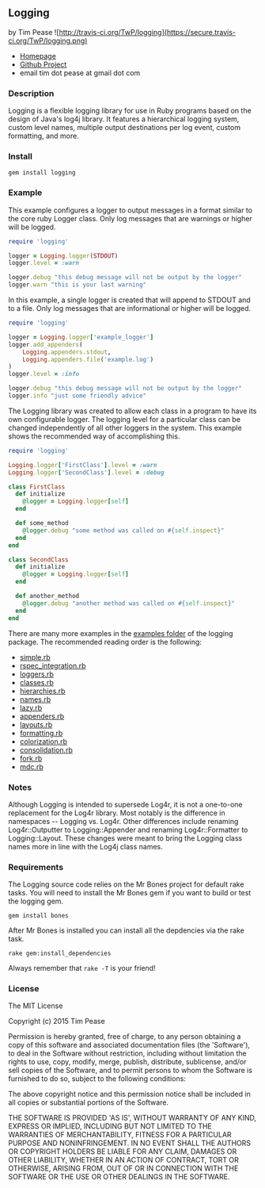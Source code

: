 ## Logging
by Tim Pease ![http://travis-ci.org/TwP/logging](https://secure.travis-ci.org/TwP/logging.png)

* [Homepage](http://rubygems.org/gems/logging)
* [Github Project](https://github.com/TwP/logging)
* email tim dot pease at gmail dot com

### Description

Logging is a flexible logging library for use in Ruby programs based on the
design of Java's log4j library. It features a hierarchical logging system,
custom level names, multiple output destinations per log event, custom
formatting, and more.

### Install

```
gem install logging
```

### Example

This example configures a logger to output messages in a format similar to the
core ruby Logger class. Only log messages that are warnings or higher will be
logged.

```ruby
require 'logging'

logger = Logging.logger(STDOUT)
logger.level = :warn

logger.debug "this debug message will not be output by the logger"
logger.warn "this is your last warning"
```

In this example, a single logger is created that will append to STDOUT and to a
file. Only log messages that are informational or higher will be logged.

```ruby
require 'logging'

logger = Logging.logger['example_logger']
logger.add_appenders(
    Logging.appenders.stdout,
    Logging.appenders.file('example.log')
)
logger.level = :info

logger.debug "this debug message will not be output by the logger"
logger.info "just some friendly advice"
```

The Logging library was created to allow each class in a program to have its
own configurable logger. The logging level for a particular class can be
changed independently of all other loggers in the system. This example shows
the recommended way of accomplishing this.

```ruby
require 'logging'

Logging.logger['FirstClass'].level = :warn
Logging.logger['SecondClass'].level = :debug

class FirstClass
  def initialize
    @logger = Logging.logger[self]
  end

  def some_method
    @logger.debug "some method was called on #{self.inspect}"
  end
end

class SecondClass
  def initialize
    @logger = Logging.logger[self]
  end

  def another_method
    @logger.debug "another method was called on #{self.inspect}"
  end
end
```

There are many more examples in the [examples folder](https://github.com/TwP/logging/tree/master/examples)
of the logging package. The recommended reading order is the following:

* [simple.rb](https://github.com/TwP/logging/blob/master/examples/simple.rb)
* [rspec_integration.rb](https://github.com/TwP/logging/blob/master/examples/rspec_integration.rb)
* [loggers.rb](https://github.com/TwP/logging/blob/master/examples/loggers.rb)
* [classes.rb](https://github.com/TwP/logging/blob/master/examples/classes.rb)
* [hierarchies.rb](https://github.com/TwP/logging/blob/master/examples/hierarchies.rb)
* [names.rb](https://github.com/TwP/logging/blob/master/examples/names.rb)
* [lazy.rb](https://github.com/TwP/logging/blob/master/examples/lazy.rb)
* [appenders.rb](https://github.com/TwP/logging/blob/master/examples/appenders.rb)
* [layouts.rb](https://github.com/TwP/logging/blob/master/examples/layouts.rb)
* [formatting.rb](https://github.com/TwP/logging/blob/master/examples/formatting.rb)
* [colorization.rb](https://github.com/TwP/logging/blob/master/examples/colorization.rb)
* [consolidation.rb](https://github.com/TwP/logging/blob/master/examples/consolidation.rb)
* [fork.rb](https://github.com/TwP/logging/blob/master/examples/fork.rb)
* [mdc.rb](https://github.com/TwP/logging/blob/master/examples/mdc.rb)

### Notes

Although Logging is intended to supersede Log4r, it is not a one-to-one
replacement for the Log4r library. Most notably is the difference in namespaces
-- Logging vs. Log4r. Other differences include renaming Log4r::Outputter to
Logging::Appender and renaming Log4r::Formatter to Logging::Layout. These
changes were meant to bring the Logging class names more in line with the Log4j
class names.

### Requirements

The Logging source code relies on the Mr Bones project for default rake tasks.
You will need to install the Mr Bones gem if you want to build or test the
logging gem.

```
gem install bones
```

After Mr Bones is installed you can install all the depdencies via the rake
task.

```
rake gem:install_dependencies
```

Always remember that `rake -T` is your friend!

### License

The MIT License

Copyright (c) 2015 Tim Pease

Permission is hereby granted, free of charge, to any person obtaining
a copy of this software and associated documentation files (the
'Software'), to deal in the Software without restriction, including
without limitation the rights to use, copy, modify, merge, publish,
distribute, sublicense, and/or sell copies of the Software, and to
permit persons to whom the Software is furnished to do so, subject to
the following conditions:

The above copyright notice and this permission notice shall be
included in all copies or substantial portions of the Software.

THE SOFTWARE IS PROVIDED 'AS IS', WITHOUT WARRANTY OF ANY KIND,
EXPRESS OR IMPLIED, INCLUDING BUT NOT LIMITED TO THE WARRANTIES OF
MERCHANTABILITY, FITNESS FOR A PARTICULAR PURPOSE AND NONINFRINGEMENT.
IN NO EVENT SHALL THE AUTHORS OR COPYRIGHT HOLDERS BE LIABLE FOR ANY
CLAIM, DAMAGES OR OTHER LIABILITY, WHETHER IN AN ACTION OF CONTRACT,
TORT OR OTHERWISE, ARISING FROM, OUT OF OR IN CONNECTION WITH THE
SOFTWARE OR THE USE OR OTHER DEALINGS IN THE SOFTWARE.
